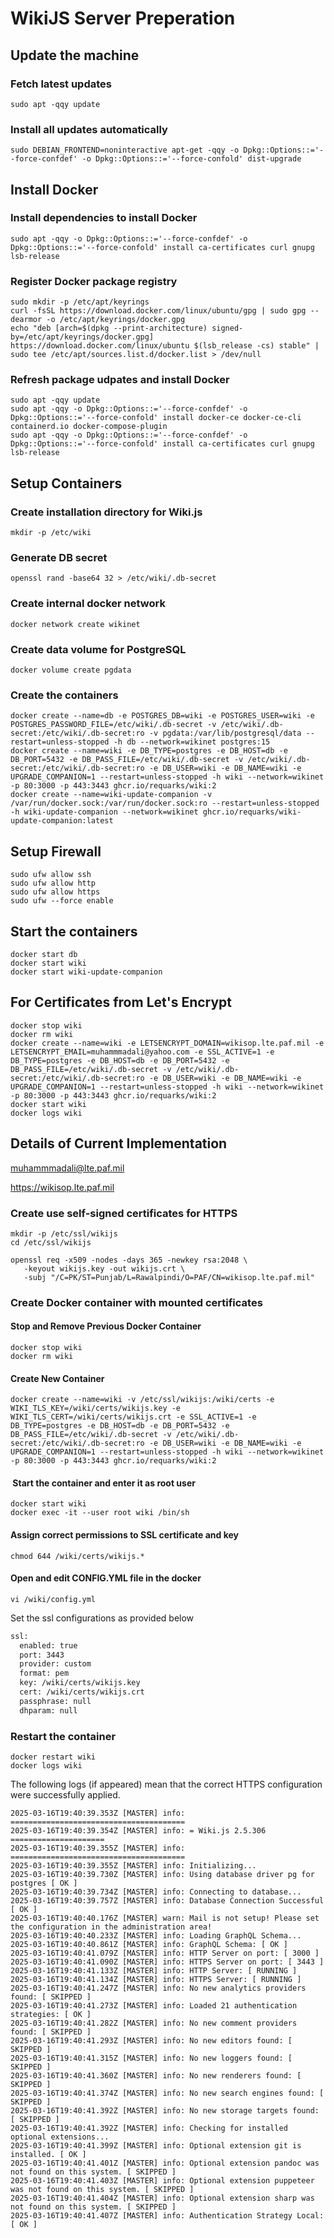 # WikiJS Server Preperation
## Update the machine

### Fetch latest updates

`sudo apt -qqy update`

### Install all updates automatically

`sudo DEBIAN_FRONTEND=noninteractive apt-get -qqy -o Dpkg::Options::='--force-confdef' -o Dpkg::Options::='--force-confold' dist-upgrade`

## Install Docker

### Install dependencies to install Docker

`sudo apt -qqy -o Dpkg::Options::='--force-confdef' -o Dpkg::Options::='--force-confold' install ca-certificates curl gnupg lsb-release`

### Register Docker package registry

```plaintext
sudo mkdir -p /etc/apt/keyrings
curl -fsSL https://download.docker.com/linux/ubuntu/gpg | sudo gpg --dearmor -o /etc/apt/keyrings/docker.gpg
echo "deb [arch=$(dpkg --print-architecture) signed-by=/etc/apt/keyrings/docker.gpg] https://download.docker.com/linux/ubuntu $(lsb_release -cs) stable" | sudo tee /etc/apt/sources.list.d/docker.list > /dev/null
```

### Refresh package udpates and install Docker

```plaintext
sudo apt -qqy update
sudo apt -qqy -o Dpkg::Options::='--force-confdef' -o Dpkg::Options::='--force-confold' install docker-ce docker-ce-cli containerd.io docker-compose-plugin
sudo apt -qqy -o Dpkg::Options::='--force-confdef' -o Dpkg::Options::='--force-confold' install ca-certificates curl gnupg lsb-release
```

## Setup Containers

### Create installation directory for Wiki.js

`mkdir -p /etc/wiki`

### Generate DB secret

`openssl rand -base64 32 > /etc/wiki/.db-secret`

### Create internal docker network

`docker network create wikinet`

### Create data volume for PostgreSQL

`docker volume create pgdata`

### Create the containers

```plaintext
docker create --name=db -e POSTGRES_DB=wiki -e POSTGRES_USER=wiki -e POSTGRES_PASSWORD_FILE=/etc/wiki/.db-secret -v /etc/wiki/.db-secret:/etc/wiki/.db-secret:ro -v pgdata:/var/lib/postgresql/data --restart=unless-stopped -h db --network=wikinet postgres:15
docker create --name=wiki -e DB_TYPE=postgres -e DB_HOST=db -e DB_PORT=5432 -e DB_PASS_FILE=/etc/wiki/.db-secret -v /etc/wiki/.db-secret:/etc/wiki/.db-secret:ro -e DB_USER=wiki -e DB_NAME=wiki -e UPGRADE_COMPANION=1 --restart=unless-stopped -h wiki --network=wikinet -p 80:3000 -p 443:3443 ghcr.io/requarks/wiki:2
docker create --name=wiki-update-companion -v /var/run/docker.sock:/var/run/docker.sock:ro --restart=unless-stopped -h wiki-update-companion --network=wikinet ghcr.io/requarks/wiki-update-companion:latest
```

## Setup Firewall

```plaintext
sudo ufw allow ssh
sudo ufw allow http
sudo ufw allow https
sudo ufw --force enable
```

## Start the containers

```plaintext
docker start db
docker start wiki
docker start wiki-update-companion
```

## For Certificates from Let's Encrypt

```plaintext
docker stop wiki
docker rm wiki
docker create --name=wiki -e LETSENCRYPT_DOMAIN=wikisop.lte.paf.mil -e LETSENCRYPT_EMAIL=muhammmadali@yahoo.com -e SSL_ACTIVE=1 -e DB_TYPE=postgres -e DB_HOST=db -e DB_PORT=5432 -e DB_PASS_FILE=/etc/wiki/.db-secret -v /etc/wiki/.db-secret:/etc/wiki/.db-secret:ro -e DB_USER=wiki -e DB_NAME=wiki -e UPGRADE_COMPANION=1 --restart=unless-stopped -h wiki --network=wikinet -p 80:3000 -p 443:3443 ghcr.io/requarks/wiki:2
docker start wiki
docker logs wiki
```

## Details of Current Implementation

muhammmadali@lte.paf.mil

https://wikisop.lte.paf.mil

### Create use self-signed certificates for HTTPS 

```plaintext
mkdir -p /etc/ssl/wikijs
cd /etc/ssl/wikijs

openssl req -x509 -nodes -days 365 -newkey rsa:2048 \
   -keyout wikijs.key -out wikijs.crt \
   -subj "/C=PK/ST=Punjab/L=Rawalpindi/O=PAF/CN=wikisop.lte.paf.mil"
```

### Create Docker container with mounted certificates

#### Stop and Remove Previous Docker Container

```plaintext
docker stop wiki
docker rm wiki
```

#### Create New Container

```plaintext
docker create --name=wiki -v /etc/ssl/wikijs:/wiki/certs -e WIKI_TLS_KEY=/wiki/certs/wikijs.key -e WIKI_TLS_CERT=/wiki/certs/wikijs.crt -e SSL_ACTIVE=1 -e DB_TYPE=postgres -e DB_HOST=db -e DB_PORT=5432 -e DB_PASS_FILE=/etc/wiki/.db-secret -v /etc/wiki/.db-secret:/etc/wiki/.db-secret:ro -e DB_USER=wiki -e DB_NAME=wiki -e UPGRADE_COMPANION=1 --restart=unless-stopped -h wiki --network=wikinet -p 80:3000 -p 443:3443 ghcr.io/requarks/wiki:2
```

####  Start the container and enter it as root user

```plaintext
docker start wiki
docker exec -it --user root wiki /bin/sh
```

#### Assign correct permissions to SSL certificate and key

```plaintext
chmod 644 /wiki/certs/wikijs.*
```

#### Open and edit CONFIG.YML file in the docker

```plaintext
vi /wiki/config.yml
```

Set the ssl configurations as provided below

```xml
ssl:
  enabled: true
  port: 3443
  provider: custom
  format: pem
  key: /wiki/certs/wikijs.key
  cert: /wiki/certs/wikijs.crt
  passphrase: null
  dhparam: null
```

### Restart the container

```plaintext
docker restart wiki
docker logs wiki
```

The following logs (if appeared) mean that the correct HTTPS configuration were successfully applied.

```plaintext
2025-03-16T19:40:39.353Z [MASTER] info: =======================================
2025-03-16T19:40:39.354Z [MASTER] info: = Wiki.js 2.5.306 =====================
2025-03-16T19:40:39.355Z [MASTER] info: =======================================
2025-03-16T19:40:39.355Z [MASTER] info: Initializing...
2025-03-16T19:40:39.730Z [MASTER] info: Using database driver pg for postgres [ OK ]
2025-03-16T19:40:39.734Z [MASTER] info: Connecting to database...
2025-03-16T19:40:39.757Z [MASTER] info: Database Connection Successful [ OK ]
2025-03-16T19:40:40.176Z [MASTER] warn: Mail is not setup! Please set the configuration in the administration area!
2025-03-16T19:40:40.233Z [MASTER] info: Loading GraphQL Schema...
2025-03-16T19:40:40.861Z [MASTER] info: GraphQL Schema: [ OK ]
2025-03-16T19:40:41.079Z [MASTER] info: HTTP Server on port: [ 3000 ]
2025-03-16T19:40:41.090Z [MASTER] info: HTTPS Server on port: [ 3443 ]
2025-03-16T19:40:41.133Z [MASTER] info: HTTP Server: [ RUNNING ]
2025-03-16T19:40:41.134Z [MASTER] info: HTTPS Server: [ RUNNING ]
2025-03-16T19:40:41.247Z [MASTER] info: No new analytics providers found: [ SKIPPED ]
2025-03-16T19:40:41.273Z [MASTER] info: Loaded 21 authentication strategies: [ OK ]
2025-03-16T19:40:41.282Z [MASTER] info: No new comment providers found: [ SKIPPED ]
2025-03-16T19:40:41.293Z [MASTER] info: No new editors found: [ SKIPPED ]
2025-03-16T19:40:41.315Z [MASTER] info: No new loggers found: [ SKIPPED ]
2025-03-16T19:40:41.360Z [MASTER] info: No new renderers found: [ SKIPPED ]
2025-03-16T19:40:41.374Z [MASTER] info: No new search engines found: [ SKIPPED ]
2025-03-16T19:40:41.392Z [MASTER] info: No new storage targets found: [ SKIPPED ]
2025-03-16T19:40:41.392Z [MASTER] info: Checking for installed optional extensions...
2025-03-16T19:40:41.399Z [MASTER] info: Optional extension git is installed. [ OK ]
2025-03-16T19:40:41.401Z [MASTER] info: Optional extension pandoc was not found on this system. [ SKIPPED ]
2025-03-16T19:40:41.403Z [MASTER] info: Optional extension puppeteer was not found on this system. [ SKIPPED ]
2025-03-16T19:40:41.404Z [MASTER] info: Optional extension sharp was not found on this system. [ SKIPPED ]
2025-03-16T19:40:41.407Z [MASTER] info: Authentication Strategy Local: [ OK ]
```